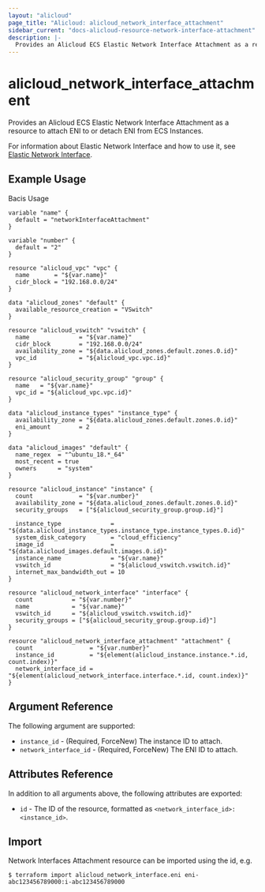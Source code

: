```yaml
---
layout: "alicloud"
page_title: "Alicloud: alicloud_network_interface_attachment"
sidebar_current: "docs-alicloud-resource-network-interface-attachment"
description: |-
  Provides an Alicloud ECS Elastic Network Interface Attachment as a resource to attach ENI to or detach ENI from ECS Instances.
---
```


# alicloud\_network\_interface\_attachment

Provides an Alicloud ECS Elastic Network Interface Attachment as a resource to attach ENI to or detach ENI from ECS Instances.

For information about Elastic Network Interface and how to use it, see [Elastic Network Interface](https://www.alibabacloud.com/help/doc-detail/58496.html).

## Example Usage

Bacis Usage

```
variable "name" {
  default = "networkInterfaceAttachment"
}

variable "number" {
  default = "2"
}

resource "alicloud_vpc" "vpc" {
  name       = "${var.name}"
  cidr_block = "192.168.0.0/24"
}

data "alicloud_zones" "default" {
  available_resource_creation = "VSwitch"
}

resource "alicloud_vswitch" "vswitch" {
  name              = "${var.name}"
  cidr_block        = "192.168.0.0/24"
  availability_zone = "${data.alicloud_zones.default.zones.0.id}"
  vpc_id            = "${alicloud_vpc.vpc.id}"
}

resource "alicloud_security_group" "group" {
  name   = "${var.name}"
  vpc_id = "${alicloud_vpc.vpc.id}"
}

data "alicloud_instance_types" "instance_type" {
  availability_zone = "${data.alicloud_zones.default.zones.0.id}"
  eni_amount        = 2
}

data "alicloud_images" "default" {
  name_regex  = "^ubuntu_18.*_64"
  most_recent = true
  owners      = "system"
}

resource "alicloud_instance" "instance" {
  count             = "${var.number}"
  availability_zone = "${data.alicloud_zones.default.zones.0.id}"
  security_groups   = ["${alicloud_security_group.group.id}"]

  instance_type              = "${data.alicloud_instance_types.instance_type.instance_types.0.id}"
  system_disk_category       = "cloud_efficiency"
  image_id                   = "${data.alicloud_images.default.images.0.id}"
  instance_name              = "${var.name}"
  vswitch_id                 = "${alicloud_vswitch.vswitch.id}"
  internet_max_bandwidth_out = 10
}

resource "alicloud_network_interface" "interface" {
  count           = "${var.number}"
  name            = "${var.name}"
  vswitch_id      = "${alicloud_vswitch.vswitch.id}"
  security_groups = ["${alicloud_security_group.group.id}"]
}

resource "alicloud_network_interface_attachment" "attachment" {
  count                = "${var.number}"
  instance_id          = "${element(alicloud_instance.instance.*.id, count.index)}"
  network_interface_id = "${element(alicloud_network_interface.interface.*.id, count.index)}"
}
```

## Argument Reference

The following argument are supported:

* `instance_id` - (Required, ForceNew) The instance ID to attach.
* `network_interface_id` - (Required, ForceNew) The ENI ID to attach.

## Attributes Reference

In addition to all arguments above, the following attributes are exported:

* `id` - The ID of the resource, formatted as `<network_interface_id>:<instance_id>`.

## Import

Network Interfaces Attachment resource can be imported using the id, e.g.

```
$ terraform import alicloud_network_interface.eni eni-abc123456789000:i-abc123456789000
```
